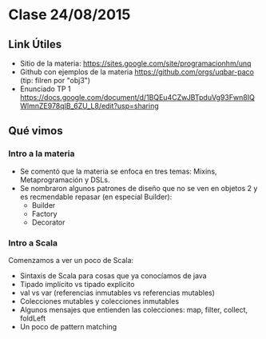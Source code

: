

# Clase 24/08/2015

## Link Útiles

 - Sitio de la materia: https://sites.google.com/site/programacionhm/unq
 - Github con ejemplos de la materia https://github.com/orgs/uqbar-paco (tip: filren por "obj3")
 - Enunciado TP 1 https://docs.google.com/document/d/1BQEu4CZwJBTpduVg93Fwn8IQWlmnZE978qIB_6ZU_L8/edit?usp=sharing

## Qué vimos

### Intro a la materia

 - Se comentó que la materia se enfoca en tres temas: Mixins, Metaprogramación y DSLs.
 - Se nombraron algunos patrones de diseño que no se ven en objetos 2 y es recmendable repasar (en especial Builder):
   - Builder
   - Factory
   - Decorator
   
### Intro a Scala

Comenzamos a ver un poco de Scala:
 
 - Sintaxis de Scala para cosas que ya conocíamos de java
 - Tipado implícito vs tipado explícito
 - val vs var (referencias inmutables vs referencias mutables)
 - Colecciones mutables y colecciones inmutables
 - Algunos mensajes que entienden las colecciones: map, filter, collect, foldLeft
 - Un poco de pattern matching


